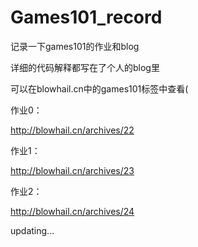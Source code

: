 # Games101_record
记录一下games101的作业和blog

详细的代码解释都写在了个人的blog里

可以在blowhail.cn中的games101标签中查看(

 

作业0：

http://blowhail.cn/archives/22

作业1：

http://blowhail.cn/archives/23

作业2：

http://blowhail.cn/archives/24


updating...
